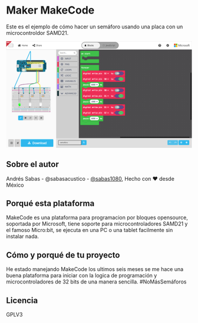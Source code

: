 # Maker MakeCode

Este es el ejemplo de cómo hacer un semáforo usando una placa con un microcontroldor SAMD21.

![](img/MakeCodeMaker.png)


## Sobre el autor

Andrés Sabas - @sabasacustico - [@sabas1080](https://github.com/sabas1080), Hecho con ♥️ desde México

## Porqué esta plataforma

MakeCode es una plataforma para programacion por bloques opensource, soportada por Microsoft, tiene soporte para microcontroladores SAMD21 y el famoso Micro:bit, se ejecuta en una PC o una tablet facilmente sin instalar nada.

## Cómo y porqué de tu proyecto

He estado manejando MakeCode los ultimos seis meses se me hace una buena plataforma para iniciar con la logica de programación y microcontroladores de 32 bits de una manera sencilla. #NoMásSemáforos

## Licencia
GPLV3